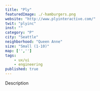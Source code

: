 ```yaml
---
title: "Ply"
featuredImage: ./-hamburgers.png
website: "http://www.plyinteractive.com/"
twit: "plyinc"
inst: ""
category: "P"
city: "Seattle"
neighborhood: "Queen Anne"
size: "Small (1-10)"
map: ['','']
tags:
    - ux/ui
    - engineering
published: true
---
```


Description

